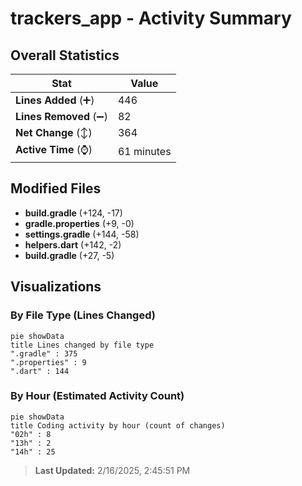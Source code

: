# trackers_app - Activity Summary 

## Overall Statistics

| Stat                   | Value                                                             |
| ---------------------- | ----------------------------------------------------------------- |
| **Lines Added** (➕)   | 446                                          |
| **Lines Removed** (➖) | 82                                        |
| **Net Change** (↕)    | 364                |
| **Active Time** (⌚)   | 61 minutes |


## Modified Files
- **build.gradle** (+124, -17)
- **gradle.properties** (+9, -0)
- **settings.gradle** (+144, -58)
- **helpers.dart** (+142, -2)
- **build.gradle** (+27, -5)

## Visualizations

### By File Type (Lines Changed)

```mermaid
pie showData
title Lines changed by file type
".gradle" : 375
".properties" : 9
".dart" : 144
```

### By Hour (Estimated Activity Count)

```mermaid
pie showData
title Coding activity by hour (count of changes)
"02h" : 8
"13h" : 2
"14h" : 25
```


> **Last Updated:** 2/16/2025, 2:45:51 PM